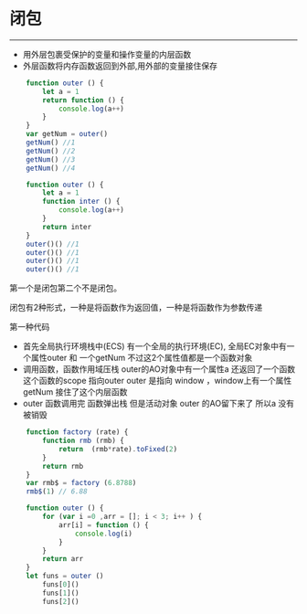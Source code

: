 # 闭包

------

+ 用外层包裹受保护的变量和操作变量的内层函数
+ 外层函数将内存函数返回到外部,用外部的变量接住保存

```js
    function outer () {
        let a = 1
        return function () {
            console.log(a++)
        }
    }
    var getNum = outer()
    getNum() //1
    getNum() //2
    getNum() //3
    getNum() //4
```

```js
    function outer () {
        let a = 1
        function inter () {
            console.log(a++)
        }
        return inter
    }
    outer()() //1
    outer()() //1
    outer()() //1
    outer()() //1
```

第一个是闭包第二个不是闭包。

闭包有2种形式，一种是将函数作为返回值，一种是将函数作为参数传递

第一种代码

+ 首先全局执行环境栈中(ECS) 有一个全局的执行环境(EC), 全局EC对象中有一个属性outer 和 一个getNum 不过这2个属性值都是一个函数对象
+ 调用函数，函数作用域压栈 outer的AO对象中有一个属性a  还返回了一个函数 这个函数的scope 指向outer  outer 是指向 window ，window上有一个属性getNum 接住了这个内层函数
+ outer 函数调用完 函数弹出栈 但是活动对象 outer 的AO留下来了 所以a 没有被销毁

```js
    function factory (rate) {
        function rmb (rmb) {
            return  (rmb*rate).toFixed(2)
        }
        return rmb
    }
    var rmb$ = factory (6.8788)
    rmb$(1) // 6.88

```

```js
    function outer () {
        for (var i =0 ,arr = []; i < 3; i++ ) {
            arr[i] = function () {
                console.log(i)
            }
        }
        return arr
    }
    let funs = outer ()
        funs[0]()
        funs[1]()
        funs[2]()
```
